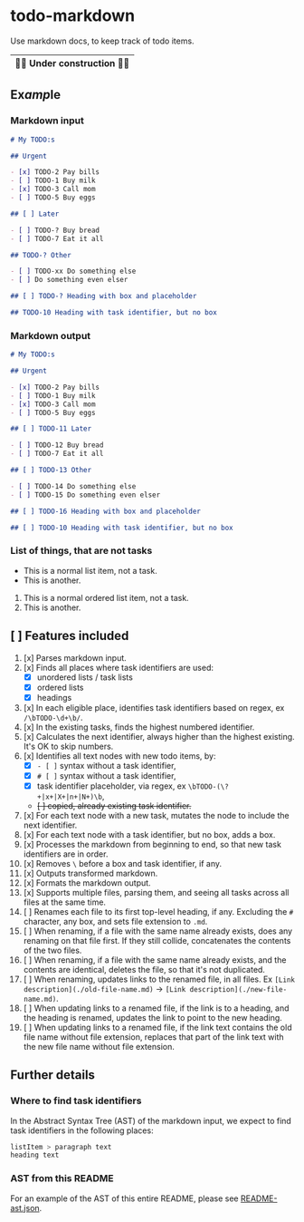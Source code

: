 # todo-markdown

Use markdown docs, to keep track of todo items.

| 🚧️👷 Under construction 👷🚧️ |
| ---------------------------- |

## Ex*amp*le

### Markdown input

```markdown
# My TODO:s

## Urgent

- [x] TODO-2 Pay bills
- [ ] TODO-1 Buy milk
- [x] TODO-3 Call mom
- [ ] TODO-5 Buy eggs

## [ ] Later

- [ ] TODO-? Buy bread
- [ ] TODO-7 Eat it all

## TODO-? Other

- [ ] TODO-xx Do something else
- [ ] Do something even elser

## [ ] TODO-? Heading with box and placeholder

## TODO-10 Heading with task identifier, but no box
```

### Markdown output

```markdown
# My TODO:s

## Urgent

- [x] TODO-2 Pay bills
- [ ] TODO-1 Buy milk
- [x] TODO-3 Call mom
- [ ] TODO-5 Buy eggs

## [ ] TODO-11 Later

- [ ] TODO-12 Buy bread
- [ ] TODO-7 Eat it all

## [ ] TODO-13 Other

- [ ] TODO-14 Do something else
- [ ] TODO-15 Do something even elser

## [ ] TODO-16 Heading with box and placeholder

## [ ] TODO-10 Heading with task identifier, but no box
```

### List of things, that are not tasks

- This is a normal list item, not a task.
- This is another.

1. This is a normal ordered list item, not a task.
2. This is another.

## [ ] Features included

1. [x] Parses markdown input.
1. [x] Finds all places where task identifiers are used:
   - [x] unordered lists / task lists
   - [x] ordered lists
   - [x] headings
1. [x] In each eligible place, identifies task identifiers based on regex, ex
       `/\bTODO-\d+\b/`.
1. [x] In the existing tasks, finds the highest numbered identifier.
1. [x] Calculates the next identifier, always higher than the highest existing.
       It's OK to skip numbers.
1. [x] Identifies all text nodes with new todo items, by:
   - [x] `- [ ]` syntax without a task identifier,
   - [x] `# [ ]` syntax without a task identifier,
   - [x] task identifier placeholder, via regex, ex
         `\bTODO-(\?+|x+|X+|n+|N+)\b`,
   - ~~[ ] copied, already existing task identifier.~~
1. [x] For each text node with a new task, mutates the node to include the next
       identifier.
1. [x] For each text node with a task identifier, but no box, adds a box.
1. [x] Processes the markdown from beginning to end, so that new task
       identifiers are in order.
1. [x] Removes `\` before a box and task identifier, if any.
1. [x] Outputs transformed markdown.
1. [x] Formats the markdown output.
1. [x] Supports multiple files, parsing them, and seeing all tasks across all
       files at the same time.
1. [ ] Renames each file to its first top-level heading, if any. Excluding the
       `#` character, any box, and sets file extension to `.md`.
1. [ ] When renaming, if a file with the same name already exists, does any
       renaming on that file first. If they still collide, concatenates the
       contents of the two files.
1. [ ] When renaming, if a file with the same name already exists, and the
       contents are identical, deletes the file, so that it's not duplicated.
1. [ ] When renaming, updates links to the renamed file, in all files. Ex
       `[Link description](./old-file-name.md)` →
       `[Link description](./new-file-name.md)`.
1. [ ] When updating links to a renamed file, if the link is to a heading, and
       the heading is renamed, updates the link to point to the new heading.
1. [ ] When updating links to a renamed file, if the link text contains the old
       file name without file extension, replaces that part of the link text
       with the new file name without file extension.

## Further details

### Where to find task identifiers

In the Abstract Syntax Tree (AST) of the markdown input, we expect to find task
identifiers in the following places:

```css
listItem > paragraph text
heading text
```

### AST from this README

For an example of the AST of this entire README, please see
[README-ast.json](./README-ast.json).
